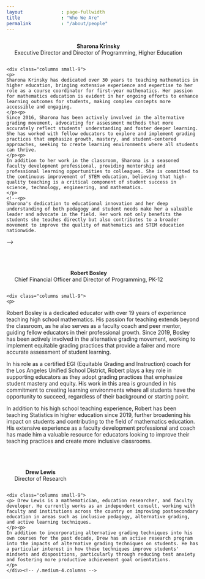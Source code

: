 ```yaml
---
layout              : page-fullwidth
title               : "Who We Are"
permalink           : "/about/people"
---
```


<div class="row">
    <div class="columns small-3">
      <img src="{{ site.urlimg }}people/krinsky.jpg" alt="">
      <p align="center"><strong>Sharona Krinsky</strong> <br>
      Executive Director and Director of Programming, Higher Education
      </p>
    </div>

    <div class="columns small-9">
    <p>
    Sharona Krinsky has dedicated over 30 years to teaching mathematics in higher education, bringing extensive experience and expertise to her role as a course coordinator for first-year mathematics. Her passion for mathematics education is evident in her ongoing efforts to enhance learning outcomes for students, making complex concepts more accessible and engaging. 
    </p><p>
    Since 2016, Sharona has been actively involved in the alternative grading movement, advocating for assessment methods that more accurately reflect students' understanding and foster deeper learning. She has worked with fellow educators to explore and implement grading practices that emphasize growth, mastery, and student-centered approaches, seeking to create learning environments where all students can thrive.
    </p><p>
    In addition to her work in the classroom, Sharona is a seasoned faculty development professional, providing mentorship and professional learning opportunities to colleagues. She is committed to the continuous improvement of STEM education, believing that high-quality teaching is a critical component of student success in science, technology, engineering, and mathematics. 
    </p>
    <!--<p>
    Sharona's dedication to educational innovation and her deep understanding of both pedagogy and student needs make her a valuable leader and advocate in the field. Her work not only benefits the students she teaches directly but also contributes to a broader movement to improve the quality of mathematics and STEM education nationwide.
</p>-->
    </div>
</div>

<div class="row" style="margin-top:50px;">
    <div class="columns small-3">
      <img src="{{ site.urlimg }}people/bosley.jpg" alt="">
      <p align="center"><strong>Robert Bosley</strong>
      <br>
      Chief Financial Officer and Director of Programming, PK-12
      </p>
    </div>

    <div class="columns small-9">
    <p>
Robert Bosley is a dedicated educator with over 19 years of experience teaching high school mathematics. His passion for teaching extends beyond the classroom, as he also serves as a faculty coach and peer mentor, guiding fellow educators in their professional growth. Since 2019, Bosley has been actively involved in the alternative grading movement, working to implement equitable grading practices that provide a fairer and more accurate assessment of student learning.
</p><p>
In his role as a certified EGI (Equitable Grading and Instruction) coach for the Los Angeles Unified School District, Robert plays a key role in supporting educators as they adopt grading practices that emphasize student mastery and equity. His work in this area is grounded in his commitment to creating learning environments where all students have the opportunity to succeed, regardless of their background or starting point.
</p><p>
In addition to his high school teaching experience, Robert has been teaching Statistics in higher education since 2019, further broadening his impact on students and contributing to the field of mathematics education. His extensive experience as a faculty development professional and coach has made him a valuable resource for educators looking to improve their teaching practices and create more inclusive classrooms.
</p>
    </div><!-- /.medium-4.columns -->  
</div>

<div class="row" style="margin-top:50px;">
    <div class="columns small-3">
      <img src="{{ site.urlimg }}people/lewis.jpg" alt="">
      <p align="center"><strong>Drew Lewis</strong>
      <br>
      Director of Research
      </p>
    </div>

    <div class="columns small-9">
    <p> Drew Lewis is a mathematician, education researcher, and faculty developer. He currently works as an independent consult, working with faculty and institutions across the country on improving postsecondary education in areas such as inclusive pedagogy, alternative grading, and active learning techniques.
    </p><p>
    In addition to incorporating alternative grading techniques into his own courses for the past decade, Drew has an active research program into the impacts of alternative grading techniques on students. He has a particular interest in how these techniques improve students' mindsets and dispositions, particularly through reducing test anxiety and fostering more productive achievement goal orientations.
    </p>
    </div><!-- /.medium-4.columns -->  
</div>
